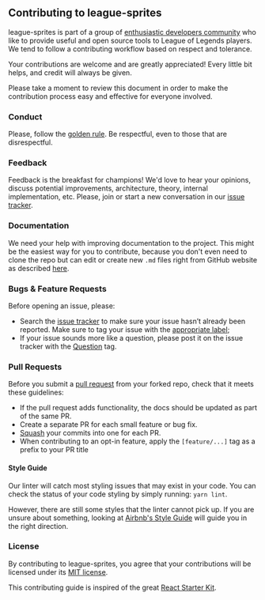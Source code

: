 ## Contributing to league-sprites

league-sprites is part of a group of [enthusiastic developers community](https://github.com/league-of-legends-devs)
who like to provide useful and open source tools to League of Legends players. We tend to follow a contributing
workflow based on respect and tolerance.

Your contributions are welcome and are greatly appreciated! Every little bit helps, and credit
will always be given.

Please take a moment to review this document in order to make the contribution process easy and
effective for everyone involved.

### Conduct

Please, follow the [golden rule](https://en.wikipedia.org/wiki/Golden_Rule). Be respectful, even to
those that are disrespectful.

### Feedback

Feedback is the breakfast for champions! We'd love to hear your opinions, discuss potential
improvements, architecture, theory, internal implementation, etc. Please, join or start a new
conversation in our [issue tracker](https://github.com/league-of-legends-devs/league-sprites/issues).

### Documentation

We need your help with improving documentation to the project. This might be the easiest way for
you to contribute, because you don't even need to clone the repo but can edit or create new `.md`
files right from GitHub website as described [here](https://help.github.com/articles/editing-files-in-your-repository).

### Bugs & Feature Requests

Before opening an issue, please:

* Search the [issue tracker](https://github.com/league-of-legends-devs/league-sprites/issues) to make sure
  your issue hasn’t already been reported. Make sure to tag your issue with the [appropriate label](https://github.com/league-of-legends-devs/league-sprites/labels);
* If your issue sounds more like a question, please post it on the issue tracker with the [Question](https://github.com/league-of-legends-devs/league-sprites/labels/question) tag.

### Pull Requests

Before you submit a [pull request](https://help.github.com/articles/using-pull-requests) from your
forked repo, check that it meets these guidelines:

* If the pull request adds functionality, the docs should be updated as part of the same PR.
* Create a separate PR for each small feature or bug fix.
* [Squash](http://stackoverflow.com/questions/5189560/squash-my-last-x-commits-together-using-git)
  your commits into one for each PR.
* When contributing to an opt-in feature, apply the `[feature/...]` tag as a prefix to your PR title

#### Style Guide

Our linter will catch most styling issues that may exist in your code. You can check the status
of your code styling by simply running: `yarn lint`.

However, there are still some styles that the linter cannot pick up. If you are unsure about
something, looking at [Airbnb's Style Guide](https://github.com/airbnb/javascript) will guide you
in the right direction.

### License

By contributing to league-sprites, you agree that your contributions will be licensed under its
[MIT license](https://github.com/league-of-legends-devs/league-sprites/blob/master/LICENSE).

This contributing guide is inspired of the great [React Starter Kit](https://github.com/kriasoft/react-starter-kit/blob/master/CONTRIBUTING.md).
